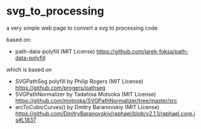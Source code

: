 # svg_to_processing
a very simple web page to convert a svg to processing code

based on:
- path-data-polyfill (MIT License) https://github.com/jarek-foksa/path-data-polyfill

which is based on
- SVGPathSeg polyfill by Philip Rogers (MIT License)
  https://github.com/progers/pathseg
- SVGPathNormalizer by Tadahisa Motooka (MIT License)
  https://github.com/motooka/SVGPathNormalizer/tree/master/src
- arcToCubicCurves() by Dmitry Baranovskiy (MIT License)
  https://github.com/DmitryBaranovskiy/raphael/blob/v2.1.1/raphael.core.js#L1837
